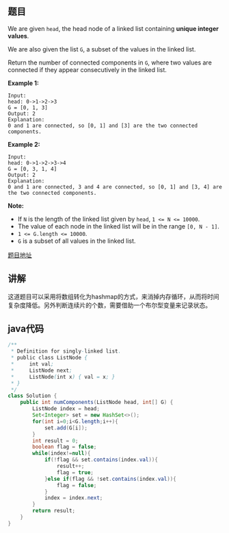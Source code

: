 ## 题目

We are given `head`, the head node of a linked list containing **unique integer values**.

We are also given the list `G`, a subset of the values in the linked list.

Return the number of connected components in `G`, where two values are connected if they appear consecutively in the linked list.

**Example 1:**
```
Input: 
head: 0->1->2->3
G = [0, 1, 3]
Output: 2
Explanation: 
0 and 1 are connected, so [0, 1] and [3] are the two connected components.
```

**Example 2:**
```
Input: 
head: 0->1->2->3->4
G = [0, 3, 1, 4]
Output: 2
Explanation: 
0 and 1 are connected, 3 and 4 are connected, so [0, 1] and [3, 4] are the two connected components.
```

**Note:**

- If `N` is the length of the linked list given by `head`, `1 <= N <= 10000`.
- The value of each node in the linked list will be in the range `[0, N - 1]`.
- `1 <= G.length <= 10000`.
- `G` is a subset of all values in the linked list.

[题目地址](https://leetcode.com/problems/linked-list-components/)

## 讲解

这道题目可以采用将数组转化为hashmap的方式，来消掉内存循环，从而将时间复杂度降低。另外判断连续片的个数，需要借助一个布尔型变量来记录状态。

## java代码

```java
/**
 * Definition for singly-linked list.
 * public class ListNode {
 *     int val;
 *     ListNode next;
 *     ListNode(int x) { val = x; }
 * }
 */
class Solution {
    public int numComponents(ListNode head, int[] G) {
        ListNode index = head;
        Set<Integer> set = new HashSet<>();
        for(int i=0;i<G.length;i++){
            set.add(G[i]);
        }
        int result = 0;
        boolean flag = false;
        while(index!=null){
            if(!flag && set.contains(index.val)){
                result++;
                flag = true;
            }else if(flag && !set.contains(index.val)){
                flag = false;
            }
            index = index.next;
        }
        return result;
    }
}
```

